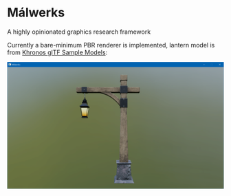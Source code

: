 # Málwerks
A highly opinionated graphics research framework

Currently a bare-minimum PBR renderer is implemented, lantern model is from [Khronos glTF Sample Models](https://github.com/KhronosGroup/glTF-Sample-Models/tree/master/2.0/Lantern):

![PBR Lantern](assets/screenshots/lantern.png)
